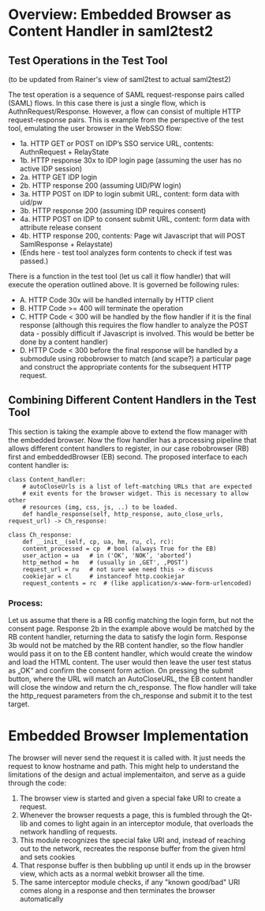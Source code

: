 # Overview: Embedded Browser as Content Handler in saml2test2

## Test Operations in the Test Tool
(to be updated from Rainer's view of saml2test to actual saml2test2)
 
The test operation is a sequence of SAML request-response pairs called (SAML) flows. 
In this case there is just a single flow, which  is AuthnRequest/Response. However, 
a flow can consist of multiple HTTP request-response pairs.  This is example from 
the perspective of the test tool, emulating the user browser in the WebSSO flow:
- 1a. HTTP GET or POST on IDP’s SSO service URL, contents: AuthnRequest + RelayState
- 1b. HTTP response 30x to IDP login page (assuming the user has no active IDP session)
- 2a. HTTP GET IDP login
- 2b. HTTP response 200 (assuming UID/PW login)
- 3a. HTTP POST on IDP to login submit URL, content: form data with uid/pw
- 3b. HTTP response 200 (assuming IDP requires consent)
- 4a. HTTP POST on IDP to consent submit URL, content: form data with attribute release consent
- 4b. HTTP response 200, contents: Page wit Javascript that will POST SamlResponse + Relaystate)
- (Ends here - test tool analyzes form contents to check if test was passed.)

There is a function in the test tool (let us call it flow handler) that will 
execute the operation outlined above. It is governed be following rules:
- A. HTTP Code 30x will be handled internally by HTTP client
- B. HTTP Code >= 400 will terminate the operation
- C. HTTP Code < 300 will be handled by the flow handler if it is the final response 
(although this requires the flow handler to analyze the POST data - possibly 
difficult if Javascript is involved. This would be better be done by a content handler)
- D. HTTP Code < 300 before the final response will be handled by a submodule using 
robobrowser to match (and scape?) a particular page and construct the appropriate 
contents for the subsequent HTTP request.

## Combining Different Content Handlers in the Test Tool 
This section is taking the example above to extend the flow manager with the 
embedded browser. Now the flow handler has a processing pipeline that allows 
different content handlers to register, in our case robobrowser (RB) first and 
embeddedBrowser (EB) second. The proposed interface to each content handler is:

    class Content_handler:
        # autoCloseUrls is a list of left-matching URLs that are expected
        # exit events for the browser widget. This is necessary to allow other
        # resources (img, css, js, ..) to be loaded.
        def handle_response(self, http_response, auto_close_urls, request_url) -> Ch_response:
    
    class Ch_response: 
        def __init__(self, cp, ua, hm, ru, cl, rc):
        content_processed = cp  # bool (always True for the EB)
        user_action = ua   # in ('OK‘, 'NOK’, 'aborted‘) 
        http_method = hm   # (usually in ‚GET', ‚POST‘)
        request_url = ru   # not sure wee need this -> discuss
        cookiejar = cl     # instanceof http.cookiejar
        request_contents = rc  # (like application/x-www-form-urlencoded)

### Process:
Let us assume that there is a RB config matching the login form, but not the 
consent page. Response 2b in the example above would be matched by the RB content 
handler, returning the data to satisfy the login form. Response 3b would not be 
matched by the RB content handler, so the flow handler would pass it on to the 
EB content handler, which would create the window and load the HTML content. The 
user would then leave the user test status as „OK“ and confirm the consent form 
action. On pressing the submit button, where the URL will match an AutoCloseURL, 
the EB content handler will close the window and return the ch_response.  The 
flow handler will take the http_request parameters from the ch_response and 
submit it to the test target.

# Embedded Browser Implementation
The browser will never send the request it is called with. It just needs the 
request to know hostname and path. This might help to understand the limitations 
of the design and actual implementaiton, and serve as a guide through the code: 

1. The browser view is started and given a special fake URI to create a request.
2. Whenever the browser requests a page, this is fumbled through the Qt-lib and comes to light again in an interceptor module, that overloads the network handling of requests.
3. This module recognizes the special fake URI and, instead of reaching out to the network, recreates the response buffer from the given html and sets cookies
4. That response buffer is then bubbling up until it ends up in the browser view, which acts as a normal webkit browser all the time.
5. The same interceptor module checks, if any "known good/bad" URI comes along in a response and then terminates the browser automatically